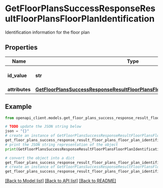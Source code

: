 # GetFloorPlansSuccessResponseResultFloorPlansFloorPlanIdentification

Identification information for the floor plan

## Properties

Name | Type | Description | Notes
------------ | ------------- | ------------- | -------------
**id_value** | **str** | ID value for the floor plan | [optional] 
**attributes** | [**GetFloorPlansSuccessResponseResultFloorPlansFloorPlanIdentificationAttributes**](GetFloorPlansSuccessResponseResultFloorPlansFloorPlanIdentificationAttributes.md) |  | [optional] 

## Example

```python
from openapi_client.models.get_floor_plans_success_response_result_floor_plans_floor_plan_identification import GetFloorPlansSuccessResponseResultFloorPlansFloorPlanIdentification

# TODO update the JSON string below
json = "{}"
# create an instance of GetFloorPlansSuccessResponseResultFloorPlansFloorPlanIdentification from a JSON string
get_floor_plans_success_response_result_floor_plans_floor_plan_identification_instance = GetFloorPlansSuccessResponseResultFloorPlansFloorPlanIdentification.from_json(json)
# print the JSON string representation of the object
print(GetFloorPlansSuccessResponseResultFloorPlansFloorPlanIdentification.to_json())

# convert the object into a dict
get_floor_plans_success_response_result_floor_plans_floor_plan_identification_dict = get_floor_plans_success_response_result_floor_plans_floor_plan_identification_instance.to_dict()
# create an instance of GetFloorPlansSuccessResponseResultFloorPlansFloorPlanIdentification from a dict
get_floor_plans_success_response_result_floor_plans_floor_plan_identification_from_dict = GetFloorPlansSuccessResponseResultFloorPlansFloorPlanIdentification.from_dict(get_floor_plans_success_response_result_floor_plans_floor_plan_identification_dict)
```
[[Back to Model list]](../README.md#documentation-for-models) [[Back to API list]](../README.md#documentation-for-api-endpoints) [[Back to README]](../README.md)


